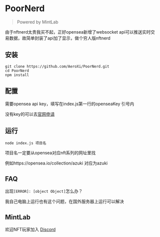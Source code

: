 # PoorNerd
>Powered by MintLab

由于nftnerd太贵我买不起，正好opensea新增了websocket api可以推送实时交易数据，故简单封装了api加了显示，做个穷人版nftnerd
## 安装
```
git clone https://github.com/AeroXi/PoorNerd.git
cd PoorNerd
npm install
```

## 配置
需要opensea api key，填写在index.js第一行的openseaKey 引号内

没有key的可以去[官网申请](https://docs.opensea.io/reference/request-an-api-key) 

## 运行
`node index.js 项目名`

项目名一定要从opensea对应nft系列的网址里找

例如https://opensea.io/collection/azuki 对应为azuki

## FAQ
出现`[ERROR]: [object Object]`怎么办？

我自己电脑上运行也有这个问题，在国外服务器上运行可以解决

## MintLab
欢迎NFT玩家加入 [Discord](https://discord.gg/UksW2qNG)